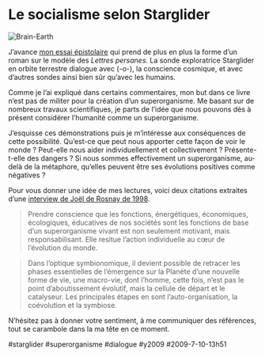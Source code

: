 # Le socialisme selon Starglider

![Brain-Earth](http://blog.tcrouzet.com/images_tc//2009/07/Brain-Earth1-450x274.GIF)

J’avance [mon essai épistolaire](../6/du-premier-ordinateur-a-starglider.md) qui prend de plus en plus la forme d’un roman sur le modèle des *Lettres persanes*. La sonde exploratrice Starglider en orbite terrestre dialogue avec (-o-), la conscience cosmique, et avec d’autres sondes ainsi bien sûr qu’avec les humains.

Comme je l’ai expliqué dans certains commentaires, mon but dans ce livre n’est pas de militer pour la création d’un superorganisme. Me basant sur de nombreux travaux scientifiques, je parts de l’idée que nous pouvons dès à présent considérer l’humanité comme un superorganisme.

J’esquisse ces démonstrations puis je m’intéresse aux conséquences de cette possibilité. Qu’est-ce que peut nous apporter cette façon de voir le monde ? Peut-elle nous aider individuellement et collectivement ? Présente-t-elle des dangers ? Si nous sommes effectivement un superorganisme, au-delà de la métaphore, qu’elles peuvent être ses évolutions positives comme négatives ?

Pour vous donner une idée de mes lectures, voici deux citations extraites d’une [interview de Joël de Rosnay de 1998](http://www.cite-sciences.fr/derosnay/articles/CasalJR.html).

> Prendre conscience que les fonctions, énergétiques, économiques, écologiques, éducatives de nos sociétés sont les fonctions de base d’un superorganisme vivant est non seulement motivant, mais responsabilisant. Elle resitue l’action individuelle au cœur de l’évolution du monde.

> Dans l’optique symbionomique, il devient possible de retracer les phases essentielles de l’émergence sur la Planète d’une nouvelle forme de vie, une macro-vie, dont l’homme, cette fois, n’est pas le point d’aboutissement évolutif, mais la cellule de départ et le catalyseur. Les principales étapes en sont l’auto-organisation, la coévolution et la symbiose.

N’hésitez pas à donner votre sentiment, à me communiquer des références, tout se carambole dans la ma tête en ce moment.

#starglider #superorganisme #dialogue #y2009 #2009-7-10-13h51

